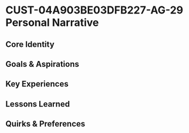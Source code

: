 # CUST-04A903BE03DFB227-AG-29 Personal Narrative

## Core Identity

## Goals & Aspirations

## Key Experiences

## Lessons Learned

## Quirks & Preferences

